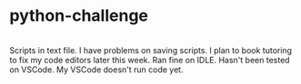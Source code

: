 # python-challenge
<br>
Scripts in text file. 
I have problems on saving scripts.
I plan to book tutoring to fix my code editors later this week.  
Ran fine on IDLE.  
Hasn't been tested on VSCode.  
My VSCode doesn't run code yet.  
 
